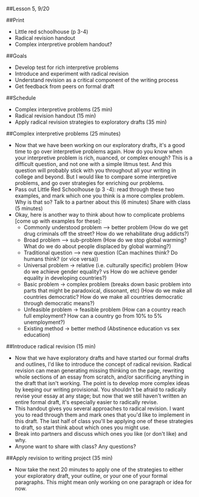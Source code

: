 ##Lesson 5, 9/20

##Print

- Little red schoolhouse (p 3-4)
- Radical revision handout
- Complex interpretive problem handout?

##Goals
- Develop test for rich interpretive problems
- Introduce and experiment with radical revision
- Understand revision as a critical component of the writing process
- Get feedback from peers on formal draft

##Schedule
- Complex interpretive problems (25 min)
- Radical revision handout (15 min)
- Apply radical revision strategies to exploratory drafts (35 min)

##Complex interpretive problems  (25 minutes)
- Now that we have been working on our exploratory drafts, it's a good time to go over interpretive problems again. How do you know when your interpretive problem is rich, nuanced, or complex enough? This is a difficult question, and not one with a simple litmus test. And this question will probably stick with you throughout all your writing in college and beyond. But I would like to compare some interpretive problems, and go over strategies for enriching our problems.
- Pass out Little Red Schoolhouse (p 3 -4): read through these two examples, and mark which one you think is a more complex problem. Why is that so? Talk to a partner about this (6 minutes) Share with class (5 minutes)
- Okay, here is another way to think about how to complicate problems [come up with examples for these]:  
  - Commonly understood problem --> better problem (How do we get drug criminals off the street? How do we rehabilitate drug addicts?)
  - Broad problem --> sub-problem (How do we stop global warming? What do we do about people displaced by global warming?)
  - Traditional question --> new question (Can machines think? Do humans think? (or vice versa))
  - Universal problem -> relative (i.e. culturally specific) problem (How do we achieve gender equality? vs How do we achieve gender equality in developing countries?)
  - Basic problem -> complex problem (breaks down basic problem into parts that might be paradoxical, dissonant, etc) (How do we make all countries democratic? How do we make all countries democratic through democratic means?)
  - Unfeasible problem -> feasible problem (How can a country reach full employment? How can a country go from 10% to 5% unemployment?)
  - Existing method -> better method (Abstinence education vs sex education)

##Introduce radical revision (15 min)
- Now that we have exploratory drafts and have started our formal drafts and outlines, I'd like to introduce the concept of radical revision. Radical revision can mean generating missing thinking on the page, rewriting whole sections of an essay from scratch, and/or sacrificing anything in the draft that isn't working. The point is to develop more complex ideas by keeping our writing provisional. You shouldn't be afraid to radically revise your essay at any stage; but now that we still haven't written an entire formal draft, it's especially easier to radically revise.  
- This handout gives you several approaches to radical revision. I want you to read through them and mark ones that you'd like to implement in this draft. The last half of class you'll be applying one of these strategies to draft, so start think about which ones you might use.
- Break into partners and discuss which ones you like (or don't like) and why.
- Anyone want to share with class? Any questions?

##Apply revision to writing project (35 min)
- Now take the next 20 minutes to apply one of the strategies to either your exploratory draft, your outline, or your one of your formal paragraphs. This might mean only working on one paragraph or idea for now.

